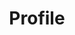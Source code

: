 ---
title: Profile
cache_control: private, no-cache, must-revalidate
access:
    site.login: true

form:
  fields:
    avatar_img:
      type: avatar
      classes: 'test'

    username:
      type: text
      readonly: true
      disabled: true

    email:
      type: email
      placeholder: PLUGIN_LOGIN.ENTER_EMAIL
      validate:
        required: true
        message: PLUGIN_LOGIN.EMAIL_VALIDATION_MESSAGE

    fullname:
      type: text

    title:
      type: text

    password:
      type: password
      label: PLUGIN_LOGIN.ENTER_NEW_PASSWORD
      validate:
        message: PLUGIN_LOGIN.PASSWORD_VALIDATION_MESSAGE
        config-pattern@: system.pwd_regex

    favorites:
      type: checkboxes_html
      label: Favorite Cafes
      help: 'To remove a cafe from your favorites, uncheck the cafe and then click save at the bottom of the page.'
      data-options@: '\Grav\Plugin\Gravel\Utils::getUserFavoritesWithNameAsLink'
      use: keys
      validate:
        type: checkboxes

    twofa_check:
      type: conditional
      condition: config.plugins.login.twofa_enabled

      fields:

        twofa:
          title: PLUGIN_LOGIN.2FA_TITLE
          type: section
          underline: true

        twofa_enabled:
          type: toggle
          label: PLUGIN_LOGIN.2FA_ENABLED
          classes: twofa-toggle
          highlight: 1
          default: 0
          options:
            1: GRAV.YES
            0: GRAV.NO
          validate:
            type: bool

        twofa_secret:
            type: 2fa_secret
            outerclasses: 'twofa-secret'
            markdown: true
            label: PLUGIN_LOGIN.2FA_SECRET
            sublabel: PLUGIN_LOGIN.2FA_SECRET_HELP

  buttons:
      -
          type: submit
          value: Save
      -
          type: reset
          value: PLUGIN_LOGIN.BTN_RESET

  process:
      update_user_favorites: true
      update_user: true
      message: PLUGIN_LOGIN.PROFILE_UPDATED
---